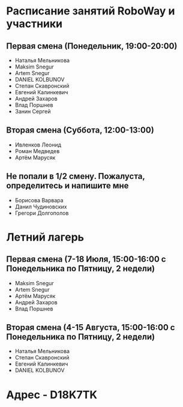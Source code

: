 # Расписание занятий RoboWay и участники

## Первая смена (Понедельник, 19:00-20:00)

* Наталья Мельникова
* Maksim Snegur
* Artem Snegur
* DANIEL KOLBUNOV
* Степан Скавронский
* Евгений Калинкевич
* Андрей Захаров
* Влад Поршнев
* Занин Сергей

## Вторая смена (Суббота, 12:00-13:00)

* Ивленков Леонид
* Роман Медведев
* Артём Марусяк

## Не попали в 1/2 смену. Пожалуста, определитесь и напишите мне

* Борисова Варвара
* Данил Чудиновских
* Грегори Долгополов

# Летний лагерь

## Первая смена (7-18 Июля, 15:00-16:00 с Понедельника по Пятницу, 2 недели)

* Maksim Snegur
* Artem Snegur
* Артём Марусяк
* Андрей Захаров
* Влад Поршнев

## Вторая смена (4-15 Августа, 15:00-16:00 с Понедельника по Пятницу, 2 недели)

* Наталья Мельникова
* Степан Скавронский
* Евгений Калинкевич
* DANIEL KOLBUNOV

# Адрес - D18K7TK
